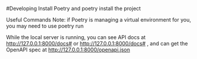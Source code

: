 #Developing
Install Poetry and poetry install the project

Useful Commands
Note: if Poetry is managing a virtual environment for you, you may need to use poetry run

While the local server is running, you can see API docs at 
http://127.0.0.1:8000/docs# or 
http://127.0.0.1:8000/docs# , 
and can get the OpenAPI spec at http://127.0.0.1:8000/openapi.json
